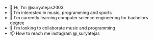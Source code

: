 - 👋 Hi, I’m @suryatejas2003
- 👀 I’m interested in music, programming and sports
- 🌱 I’m currently learning computer science engineering for bachelors degree
- 💞️ I’m looking to collaborate music and programming
- 📫 How to reach me instagram @_suryatejas

